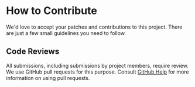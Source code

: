 # How to Contribute

We'd love to accept your patches and contributions to this project. There are
just a few small guidelines you need to follow.

## Code Reviews

All submissions, including submissions by project members, require review. We
use GitHub pull requests for this purpose. Consult
[GitHub Help](https://help.github.com/articles/about-pull-requests/) for more
information on using pull requests.

